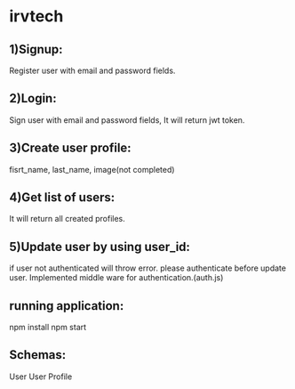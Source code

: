 # irvtech
1)Signup:
---------
Register user with email and password fields.

2)Login:
--------
 Sign user with email and password fields, It will return jwt token.

 3)Create user profile:
 --------------------
 fisrt_name,
 last_name,
 image(not completed)

 4)Get list of users:
 ------------------
 It will return all created profiles.

 5)Update user by using user_id:
 ------------------------------
 if user not authenticated will throw error. please authenticate before update user.
 Implemented middle ware for authentication.(auth.js)

running application:
-------------------
npm install
npm start

Schemas:
-------
User
User Profile

